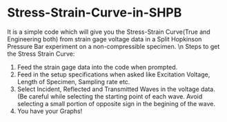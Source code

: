 # Stress-Strain-Curve-in-SHPB
It is a simple code which will give you the Stress-Strain Curve(True and Engineering both) from strain gage voltage data in a Split Hopkinson Pressure Bar experiment on a non-compressible specimen. \n
Steps to get the Stress Strain Curve:
1. Feed the strain gage data into the code when prompted.
2. Feed in the setup specifications when asked like Excitation Voltage, Length of Specimen, Sampling rate etc.
3. Select Incident, Reflected and Transmitted Waves in the voltage data. (Be careful while selecting the starting point of each wave. Avoid selecting a small portion of opposite sign in the begining of the wave.
4. You have your Graphs!
